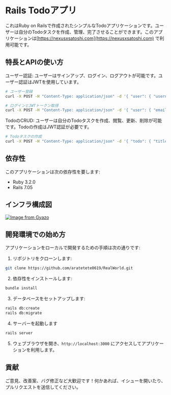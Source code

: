 # Rails Todoアプリ

これはRuby on Railsで作成されたシンプルなTodoアプリケーションです。ユーザーは自分のTodoタスクを作成、管理、完了させることができます。このアプリケーションは[https://nexusxsatoshi.com](https://nexusxsatoshi.com) で利用可能です。

## 特長とAPIの使い方

ユーザー認証: ユーザーはサインアップ、ログイン、ログアウトが可能です。ユーザー認証はJWTを使用しています。
   ```sh
 # ユーザー登録
curl -X POST -H "Content-Type: application/json" -d '{ "user": { "username": "testuser", "email": "testuser@example.com", "password": "testpassword" } }' https://nexusxsatoshi.com/api/users

# ログインとJWTトークン取得
curl -X POST -H "Content-Type: application/json" -d '{ "user": { "email": "testuser@example.com", "password": "testpassword" } }' https://nexusxsatoshi.com/api/users/login

   ```

TodoのCRUD: ユーザーは自分のTodoタスクを作成、閲覧、更新、削除が可能です。Todoの作成はJWT認証が必要です。
   ```sh
   # Todoタスクの作成
   curl -X POST -H "Content-Type: application/json" -d '{ "todo": { "title": "Task 1", "description": "My first task" } }' https://nexusxsatoshi.com/api/todos
   ```

## 依存性

このアプリケーションは次の依存性を要します:

- Ruby 3.2.0
- Rails 7.05

## インフラ構成図
[![Image from Gyazo](https://i.gyazo.com/9319f0156803a8add85502cd11850428.png)](https://gyazo.com/9319f0156803a8add85502cd11850428)

## 開発環境での始め方

アプリケーションをローカルで開発するための手順は次の通りです:

1. リポジトリをクローンします:

```sh
git clone https://github.com/aratetete0619/RealWorld.git
```

2. 依存性をインストールします:

```sh
bundle install
```

3. データベースをセットアップします:

```sh
rails db:create
rails db:migrate
```

4. サーバーを起動します

```sh
rails server
```

5. ウェブブラウザを開き、`http://localhost:3000` にアクセスしてアプリケーションを利用します。

## 貢献

ご意見、改善案、バグ修正など大歓迎です！何かあれば、イシューを開いたり、プルリクエストを送信してください。




